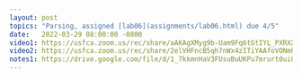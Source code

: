 ```yaml
---
layout: post
topics: "Parsing, assigned [lab06](assignments/lab06.html) due 4/5"
date:   2022-03-29 08:00:00 -0800
video1: https://usfca.zoom.us/rec/share/aAKAgXMyg9b-Uam9Fq6tGtIYL_PXRXXfYxuP93DSL-JQlNfE5yqhAX3L8TN9ZuI.On4OXi4EqY68h-tr
video2: https://usfca.zoom.us/rec/share/2elVHFncB5qh7nWx4zITiYAAfoVONmhcppL9xRGF26KVqAIXEAxWPgglJl4ILqUM.xalpujNhZhN4B3IW
notes1: https://drive.google.com/file/d/1_7kkmnHaV3FUsuBuUKPu7mrurt0uiOgR/view?usp=sharing
---
```

